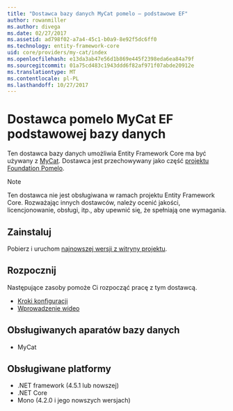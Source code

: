 ```yaml
---
title: "Dostawca bazy danych MyCat pomelo — podstawowe EF"
author: rowanmiller
ms.author: divega
ms.date: 02/27/2017
ms.assetid: ad798f02-a7a4-45c1-b0a9-8e92f5dc6ff0
ms.technology: entity-framework-core
uid: core/providers/my-cat/index
ms.openlocfilehash: e13da3ab47e56d1b869e445f2398eda6ea84a79f
ms.sourcegitcommit: 01a75cd483c1943ddd6f82af971f07abde20912e
ms.translationtype: MT
ms.contentlocale: pl-PL
ms.lasthandoff: 10/27/2017
---
```

# <a name="pomelo-mycat-ef-core-database-provider"></a>Dostawca pomelo MyCat EF podstawowej bazy danych

Ten dostawca bazy danych umożliwia Entity Framework Core ma być używany z [MyCat](https://github.com/MyCATApache/Mycat-Server). Dostawca jest przechowywany jako część [projektu Foundation Pomelo](https://github.com/PomeloFoundation/Entity-Framework-Core-MyCat-Proxy).

> [!NOTE]  
> Ten dostawca nie jest obsługiwana w ramach projektu Entity Framework Core. Rozważając innych dostawców, należy ocenić jakości, licencjonowanie, obsługi, itp., aby upewnić się, że spełniają one wymagania.

## <a name="install"></a>Zainstaluj

Pobierz i uruchom [najnowszej wersji z witryny projektu](https://github.com/PomeloFoundation/Entity-Framework-Core-MyCat-Proxy/releases).

## <a name="get-started"></a>Rozpocznij

Następujące zasoby pomoże Ci rozpocząć pracę z tym dostawcą.
 * [Kroki konfiguracji](https://github.com/aspnet/EntityFramework.Docs/issues/252)
 * [Wprowadzenie wideo](https://www.youtube.com/watch?v=q0CXfFNtMZo)

## <a name="supported-database-engines"></a>Obsługiwanych aparatów bazy danych

* MyCat

## <a name="supported-platforms"></a>Obsługiwane platformy

* .NET framework (4.5.1 lub nowszej)
* .NET Core
* Mono (4.2.0 i jego nowszych wersjach)
